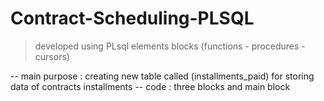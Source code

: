 # Contract-Scheduling-PLSQL

>developed using PLsql elements blocks (functions - procedures - cursors)

-- main purpose : creating new table called (installments_paid) for storing data of contracts installments 
-- code : three blocks and main block
